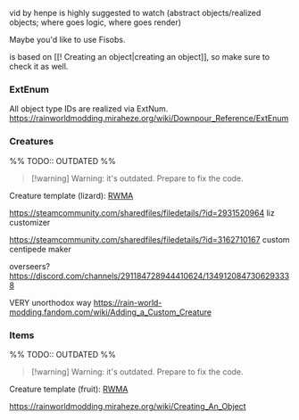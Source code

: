 vid by henpe is highly suggested to watch (abstract objects/realized objects; where goes logic, where goes render)

Maybe you'd like to use Fisobs.

is based on [[! Creating an object|creating an object]], so make sure to check it as well.
### ExtEnum

All object type IDs are realized via ExtNum.
https://rainworldmodding.miraheze.org/wiki/Downpour_Reference/ExtEnum
### Creatures

%% TODO:: OUTDATED %%

> [!warning] Warning: it's outdated. Prepare to fix the code.

Creature template (lizard): [RWMA](https://discord.com/channels/1083481230839922688/1083483097145819348/1336495351368257587)

https://steamcommunity.com/sharedfiles/filedetails/?id=2931520964
liz customizer

https://steamcommunity.com/sharedfiles/filedetails/?id=3162710167
custom centipede maker

overseers?
https://discord.com/channels/291184728944410624/1349120847306293338



VERY unorthodox way
https://rain-world-modding.fandom.com/wiki/Adding_a_Custom_Creature

### Items
%% TODO:: OUTDATED %%

> [!warning] Warning: it's outdated. Prepare to fix the code.

Creature template (fruit): [RWMA](https://discord.com/channels/1083481230839922688/1083483097145819348/1336495418976108634)

https://rainworldmodding.miraheze.org/wiki/Creating_An_Object